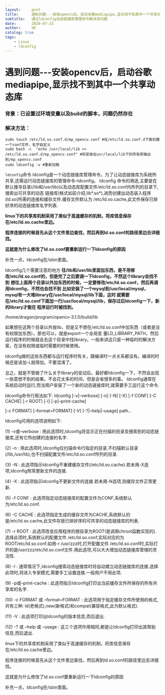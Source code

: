 ```yaml
---
layout:     post
title:      遇到问题---安装opencv后，启动谷歌mediapipe,显示找不到其中一个共享动态库
subtitle:   通过ldconfig动态链接库管理命令解决该问题
date:       2020-07-23
author:     VK
catalog: true
tags:
    - Linux
    - ldconfig
---
```




# 遇到问题---安装opencv后，启动谷歌mediapipe,显示找不到其中一个共享动态库

### 背景：已设置过环境变量以及build的脚本，问题仍然存在

### 解决方法：

```shell
sudo touch /etc/ld.so.conf.d/mp_opencv.conf #在/etc/ld.so.conf.d下面创建一个conf文件，名字自定义
sudo bash -c  "echo /usr/local/lib >> /etc/ld.so.conf.d/mp_opencv.conf" #将安装在usr/local/lib下的所有库输出到/mp_opencv.conf
sudo ldconfig -v #重新加载

```



`ldconfig`命令
ldconfig是一个动态链接库管理命令，为了让动态链接库为系统所共享,还需运行动态链接库的管理命令–ldconfig。 ldconfig 命令的用途,主要是在默认搜寻目录(/lib和/usr/lib)以及动态库配置文件/etc/ld.so.conf内所列的目录下,搜索出可共享的动态 链接库(格式如前介绍,lib*.so*),进而创建出动态装入程序(ld.so)所需的连接和缓存文件.缓存文件默认为 /etc/ld.so.cache,此文件保存已排好序的动态链接库名字列表.

**linux下的共享库机制采用了类似于高速缓存的机制，将库信息保存在/etc/ld.so.cache里边。**

**程序连接的时候首先从这个文件里边查找，然后再到ld.so.conf的路径里边去详细找。**

**这就是为什么修改了ld.so.conf要重新运行一下ldconfig的原因**

补充一点，ldconfig在/sbin里面。

ldconfig几个需要注意的地方
**往/lib和/usr/lib里面加东西，是不用修改/etc/ld.so.conf的，但是完了之后要调一下ldconfig，不然这个library会找不到**
**想往上面两个目录以外加东西的时候，一定要修改/etc/ld.so.conf，然后再调用ldconfig，不然也会找不到**
**比如安装了一个mysql到/usr/local/mysql，mysql有一大堆library在/usr/local/mysql/lib下面，这时 就需要在/etc/ld.so.conf下面加一行/usr/local/mysql/lib，保存过后ldconfig一下，新的library才能在 程序运行时被找到。**

/home/dragon/program/opencv-3.1.0/build/lib

如果想在这两个目录以外放lib，但是又不想在/etc/ld.so.conf中加东西（或者是没有权限加东西）。那也可以，就是export一个全局变 量LD_LIBRARY_PATH，然后运行程序的时候就会去这个目录中找library。一般来讲这只是一种临时的解决方案，在没有权限或临时需要的时候使用。

ldconfig做的这些东西都与运行程序时有关，跟编译时一点关系都没有。编译的时候还是该加-L就得加，不要混淆了。

总之，就是不管做了什么关于library的变动后，最好都ldconfig一下，不然会出现一些意想不到的结果。不会花太多的时间，但是会省很多的事。
ldconfig通常在系统启动时运行,而当用户安装了一个新的动态链接库时,就需要手工运行这个命令.

ldconfig命令行用法如下:
ldconfig [-v|–verbose] [-n] [-N] [-X] [-f CONF] [-C CACHE] [-r ROOT] [-l] [-p|–print-cache]

[-c FORMAT] [–format=FORMAT] [-V] [-?|–help|–usage] path…

ldconfig可用的选项说明如下:

(1) -v或–verbose : 用此选项时,ldconfig将显示正在扫描的目录及搜索到的动态链接库,还有它所创建的连接的名字.

(2) -n : 用此选项时,ldconfig仅扫描命令行指定的目录,不扫描默认目录(/lib,/usr/lib),也不扫描配置文件/etc/ld.so.conf所列的目录.

(3) -N : 此选项指示ldconfig不重建缓存文件(/etc/ld.so.cache).若未用-X选项,ldconfig照常更新文件的连接.

(4) -X : 此选项指示ldconfig不更新文件的连接.若未用-N选项,则缓存文件正常更新.

(5) -f CONF : 此选项指定动态链接库的配置文件为CONF,系统默认为/etc/ld.so.conf.

(6) -C CACHE : 此选项指定生成的缓存文件为CACHE,系统默认的是/etc/ld.so.cache,此文件存放已排好序的可共享的动态链接库的列表.

(7) -r ROOT : 此选项改变应用程序的根目录为ROOT(是调用chroot函数实现的).选择此项时,系统默认的配置文件 /etc/ld.so.conf,实际对应的为 ROOT/etc/ld.so.conf.如用-r /usr/zzz时,打开配置文件 /etc/ld.so.conf时,实际打开的是/usr/zzz/etc/ld.so.conf文件.用此选项,可以大大增加动态链接库管理的灵活性.

(8) -l : 通常情况下,ldconfig搜索动态链接库时将自动建立动态链接库的连接.选择此项时,将进入专家模式,需要手工设置连接.一般用户不用此项.

(9) -p或–print-cache : 此选项指示ldconfig打印出当前缓存文件所保存的所有共享库的名字.

(10) -c FORMAT 或 –format=FORMAT : 此选项用于指定缓存文件所使用的格式,共有三种: ld(老格式),new(新格式)和compat(兼容格式,此为默认格式).

(11) -V : 此选项打印出ldconfig的版本信息,而后退出.

(12) -? 或 –help 或 –usage : 这三个选项作用相同,都是让ldconfig打印出其帮助信息,而后退出.

linux下的共享库机制采用了类似于高速缓存的机制，将库信息保存在/etc/ld.so.cache里边。

程序连接的时候首先从这个文件里边查找，然后再到ld.so.conf的路径里边去详细找。

这就是为什么修改了ld.so.conf要重新运行一下ldconfig的原因

补充一点，ldconfig在/sbin里面。


